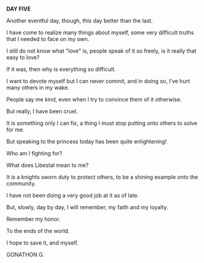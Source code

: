 <!-- title: Gonathon's Journal Entry: Day 5 -->

**DAY FIVE**

Another eventful day, though, this day better than the last.

I have come to realize many things about myself, some very difficult truths that I needed to face on my own.

I still do not know what "love" is, people speak of it so freely, is it really that easy to love?

If it was, then why is everything so difficult.

I want to devote myself but I can never commit, and in doing so, I've hurt many others in my wake.

People say me kind, even when I try to convince them of it otherwise.

But really, I have been cruel.

It is something only I can fix, a thing I must stop putting onto others to solve for me.

But speaking to the princess today has been quite enlightening!

Who am I fighting for?

What does Libestal mean to me?

It is a knights sworn duty to protect others, to be a shining example onto the community.

I have not been doing a very good job at it as of late.

But, slowly, day by day, I will remember, my faith and my loyalty.

Remember my honor.

To the ends of the world.

I hope to save it, and myself.

GONATHON G.
